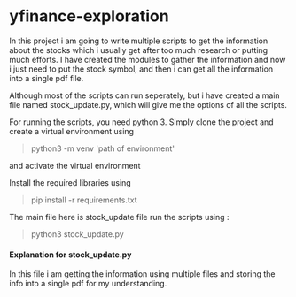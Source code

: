 # yfinance-exploration

In this project i am going to write multiple scripts to get the information about the stocks which i usually get after too much research or putting much efforts. 
I have created the modules to gather the information and now i just need to put the stock symbol, and then i can get all the information into a single pdf file.

Although most of the scripts can run seperately, but i have created a main file named stock_update.py, which will give me the options of all the scripts.

For running the scripts, you need python 3.
Simply clone the project and create a virtual environment using
> python3 -m venv 'path of environment'

and activate the virtual environment

Install the required libraries using 
> pip install -r requirements.txt

The main file here is stock_update file
run the scripts using :
> python3 stock_update.py


#### Explanation for stock_update.py

In this file i am getting the information using multiple files and storing the info into a single pdf for my understanding.

